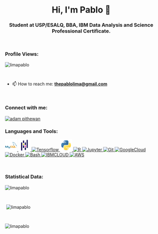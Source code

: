 <h1 align="center">Hi, I'm Pablo 👋</h1>
<h3 align="center">Student at USP/ESALQ, BBA, IBM Data Analysis and Science Professional Certificate.</h3>

<br>

<p align="right"> <h3>Profile Views:</h3> <img src="https://komarev.com/ghpvc/?username=limapablo&label=Profile%20views&color=0e75b6&style=flat"
    alt="limapablo" /> 
  </p>

<br>




- 📫 How to reach me: **thepablolima@gmail.com**



<br>

<h3 align="left">Connect with me:</h3>
<p align="left">
  <a href="https://www.linkedin.com/in/limapablo/" target="blank"><img align="center"
      src="https://raw.githubusercontent.com/rahuldkjain/github-profile-readme-generator/master/src/images/icons/Social/linked-in-alt.svg"
      alt="adam pithewan" height="30" width="40" /></a>

<br>

<h3 align="left">Languages and Tools:</h3>
<p align="left"> <a href="https://www.mysql.com/" target="_blank" rel="noreferrer"> <img
      src="https://raw.githubusercontent.com/devicons/devicon/master/icons/mysql/mysql-original-wordmark.svg"
      alt="mysql" width="40" height="40" /> </a> </a> <a href="https://pandas.pydata.org/" target="_blank" rel="noreferrer">
    <img
      src="https://raw.githubusercontent.com/devicons/devicon/2ae2a900d2f041da66e950e4d48052658d850630/icons/pandas/pandas-original.svg"
      alt="pandas" width="40" height="40" /> </a><a href="https://www.tensorflow.org/" target="_blank" rel="noreferrer"> <img
      src="https://user-images.githubusercontent.com/25181517/223639822-2a01e63a-a7f9-4a39-8930-61431541bc06.png"
      alt="Tensorflow" width="40" height="40" /> </a>  <a href="https://www.python.org" target="_blank" rel="noreferrer"> <img
      src="https://raw.githubusercontent.com/devicons/devicon/master/icons/python/python-original.svg" alt="python"
      width="40" height="40" /> </a> <a href="https://www.r-project.org/" target="_blank" rel="noreferrer"> <img
      src="https://raw.githubusercontent.com/jmnote/z-icons/master/svg/r.svg"
      alt="R" width="40" height="40" /> </a><a href="https://jupyter.org/" target="_blank" rel="noreferrer"> <img
      src="https://user-images.githubusercontent.com/25181517/183914128-3fc88b4a-4ac1-40e6-9443-9a30182379b7.png"
      alt="Jupyter" width="40" height="40" /> </a><a href="https://git-scm.com/" target="_blank" rel="noreferrer"> <img
      src="https://raw.githubusercontent.com/jmnote/z-icons/master/svg/git.svg"
      alt="Git" width="40" height="40" /> </a><a href="https://cloud.google.com/" target="_blank" rel="noreferrer"> <img
      src="https://user-images.githubusercontent.com/25181517/183911547-990692bc-8411-4878-99a0-43506cdb69cf.png"
      alt="GoogleCloud" width="40" height="40" /> </a>    
<a href="https://www.docker.com/" target="_blank" rel="noreferrer"> <img
      src="https://user-images.githubusercontent.com/25181517/117207330-263ba280-adf4-11eb-9b97-0ac5b40bc3be.png"
      alt="Docker" width="40" height="40" /> </a> 
<a href="https://www.gnu.org/software/bash/" target="_blank" rel="noreferrer"> <img
      src="https://user-images.githubusercontent.com/25181517/192158606-7c2ef6bd-6e04-47cf-b5bc-da2797cb5bda.png"
      alt="Bash" width="40" height="40" /> </a><a href="https://cloud.ibm.com/" target="_blank" rel="noreferrer"> <img
      src="https://user-images.githubusercontent.com/25181517/183911551-5e9953db-e713-4130-9f17-e2fd25ec9767.png"
      alt="IBMCLOUD" width="40" height="40" /> </a><a href="https://aws.amazon.com/pt/" target="_blank" rel="noreferrer"> <img
      src="https://user-images.githubusercontent.com/25181517/183896132-54262f2e-6d98-41e3-8888-e40ab5a17326.png"
      alt="AWS" width="40" height="40" /> </a></p>

<br>

<h3>Statistical Data:</h3>
<p><img align="center"
    src="https://github-readme-stats.vercel.app/api/top-langs?username=limapablo&show_icons=true&locale=en&bg_color=0d1117&text_color=ffffff&layout=compact"
    alt="limapablo" 
    bg_color=#808080/></p>

<br>

<p>&nbsp;<img align="center" src="https://github-readme-stats.vercel.app/api?username=limapablo&show_icons=true&locale=en&bg_color=0d1117&text_color=ffffff&repo=convoychat"
    alt="limapablo" /></p>

<br>

<p><img align="center" src="https://github-readme-streak-stats.herokuapp.com/?user=limapablo&theme=dark&background=0d1117&date_format=M%20j%5B%2C%20Y%5D" alt="limapablo" /></p>
      

